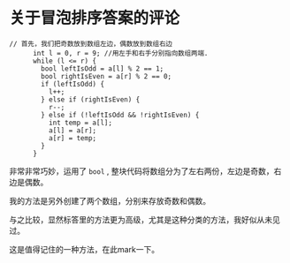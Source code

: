 # 关于冒泡排序答案的评论
```
// 首先，我们把奇数放到数组左边，偶数放到数组右边  
      int l = 0, r = 9; //用左手和右手分别指向数组两端. 
      while (l <= r) {  
        bool leftIsOdd = a[l] % 2 == 1;  
        bool rightIsEven = a[r] % 2 == 0;  
        if (leftIsOdd) { 
          l++;  
        } else if (rightIsEven) { 
          r--;  
        } else if (!leftIsOdd && !rightIsEven) { 
          int temp = a[l]; 
          a[l] = a[r]; 
          a[r] = temp; 
        } 
      } 
```

非常非常巧妙，运用了 `bool` , 整块代码将数组分为了左右两份，左边是奇数，右边是偶数。

我的方法是另外创建了两个数组，分别来存放奇数和偶数。

与之比较，显然标答里的方法更为高级，尤其是这种分类的方法，我好似从未见过。

这是值得记住的一种方法，在此mark一下。
